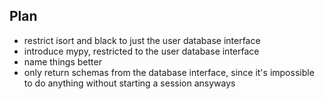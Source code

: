 ## Plan

- restrict isort and black to just the user database interface
- introduce mypy, restricted to the user database interface
- name things better
- only return schemas from the database interface, since it's impossible to do
  anything without starting a session ansyways
